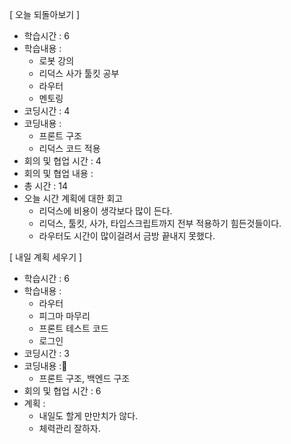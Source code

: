 [ 오늘 되돌아보기 ]

- 학습시간 : 6
- 학습내용 :
  - 로봇 강의
  - 리덕스 사가 툴킷 공부
  - 라우터
  - 멘토링
- 코딩시간 : 4
- 코딩내용 :
  - 프론트 구조
  - 리덕스 코드 적용
- 회의 및 협업 시간 : 4
- 회의 및 협업 내용 :
- 총 시간 : 14
- 오늘 시간 계획에 대한 회고
  - 리덕스에 비용이 생각보다 많이 든다.
  - 리덕스, 툴킷, 사가, 타입스크립트까지 전부 적용하기 힘든것들이다.
  - 라우터도 시간이 많이걸려서 금방 끝내지 못했다.

[ 내일 계획 세우기 ]

- 학습시간 : 6
- 학습내용 :
  - 라우터
  - 피그마 마무리
  - 프론트 테스트 코드
  - 로그인
- 코딩시간 : 3
- 코딩내용 :
  - 프론트 구조, 백엔드 구조
- 회의 및 협업 시간 : 6
- 계획 :
  - 내일도 할게 만만치가 않다.
  - 체력관리 잘하자.

